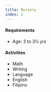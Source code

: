 ```yaml
---
title: Nursery
index: 2
---
```


#### Requirements
- Age: 3 to 3½ yrs

#### Activities
- Math
- Writing
- Language
- English
- Filipino

